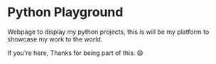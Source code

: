 # Python Playground

Webpage to display my python projects, this is will be my platform to showcase my work to the world. 

If you're here, Thanks for being part of this. :smile:
